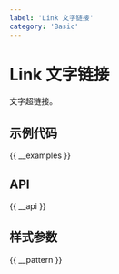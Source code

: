 ```yaml
---
label: 'Link 文字链接'
category: 'Basic'
---
```


# Link 文字链接

文字超链接。

## 示例代码

{{ __examples }}

## API

{{ __api }}

## 样式参数

{{ __pattern }}
